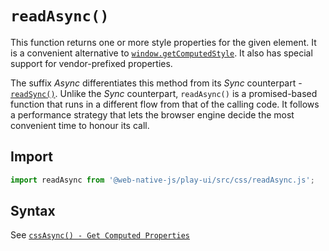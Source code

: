 # `readAsync()`
This function returns one or more style properties for the given element. It is a convenient alternative to [`window.getComputedStyle`](https://developer.mozilla.org/en-US/docs/Web/API/Window/getComputedStyle). It also has special support for vendor-prefixed properties.

The suffix *Async* differentiates this method from its *Sync* counterpart - [`readSync()`](/play-ui/api/css/readsync.md). Unlike the *Sync* counterpart, `readAsync()` is a promised-based function that runs in a different flow from that of the calling code. It follows a performance strategy that lets the browser engine decide the most convenient time to honour its call.

## Import

```js
import readAsync from '@web-native-js/play-ui/src/css/readAsync.js';
```

## Syntax
See [`cssAsync() - Get Computed Properties`](/play-ui/api/css/cssasync.md#greater-than-get-computed-properties)
